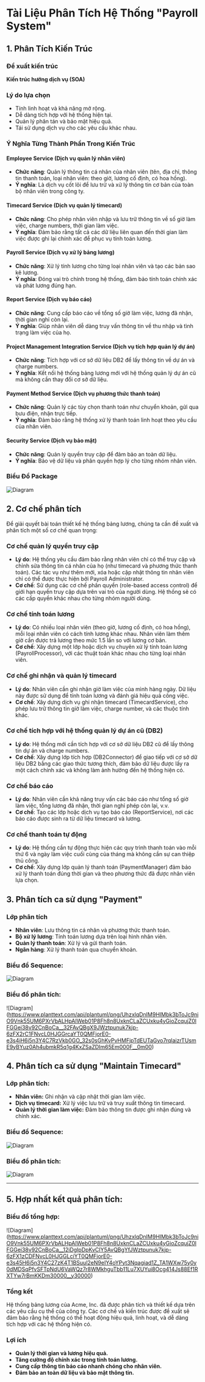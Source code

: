 # Tài Liệu Phân Tích Hệ Thống "Payroll System"

## 1. Phân Tích Kiến Trúc

### Đề xuất kiến trúc
**Kiến trúc hướng dịch vụ (SOA)**

### Lý do lựa chọn
- Tính linh hoạt và khả năng mở rộng.
- Dễ dàng tích hợp với hệ thống hiện tại.
- Quản lý phân tán và bảo mật hiệu quả.
- Tái sử dụng dịch vụ cho các yêu cầu khác nhau.

### Ý Nghĩa Từng Thành Phần Trong Kiến Trúc

#### Employee Service (Dịch vụ quản lý nhân viên)
- **Chức năng**: Quản lý thông tin cá nhân của nhân viên (tên, địa chỉ, thông tin thanh toán, loại nhân viên: theo giờ, lương cố định, có hoa hồng).
- **Ý nghĩa**: Là dịch vụ cốt lõi để lưu trữ và xử lý thông tin cơ bản của toàn bộ nhân viên trong công ty.

#### Timecard Service (Dịch vụ quản lý timecard)
- **Chức năng**: Cho phép nhân viên nhập và lưu trữ thông tin về số giờ làm việc, charge numbers, thời gian làm việc.
- **Ý nghĩa**: Đảm bảo rằng tất cả các dữ liệu liên quan đến thời gian làm việc được ghi lại chính xác để phục vụ tính toán lương.

#### Payroll Service (Dịch vụ xử lý bảng lương)
- **Chức năng**: Xử lý tính lương cho từng loại nhân viên và tạo các bản sao kê lương.
- **Ý nghĩa**: Đóng vai trò chính trong hệ thống, đảm bảo tính toán chính xác và phát lương đúng hạn.

#### Report Service (Dịch vụ báo cáo)
- **Chức năng**: Cung cấp báo cáo về tổng số giờ làm việc, lương đã nhận, thời gian nghỉ còn lại.
- **Ý nghĩa**: Giúp nhân viên dễ dàng truy vấn thông tin về thu nhập và tình trạng làm việc của họ.

#### Project Management Integration Service (Dịch vụ tích hợp quản lý dự án)
- **Chức năng**: Tích hợp với cơ sở dữ liệu DB2 để lấy thông tin về dự án và charge numbers.
- **Ý nghĩa**: Kết nối hệ thống bảng lương mới với hệ thống quản lý dự án cũ mà không cần thay đổi cơ sở dữ liệu.

#### Payment Method Service (Dịch vụ phương thức thanh toán)
- **Chức năng**: Quản lý các tùy chọn thanh toán như chuyển khoản, gửi qua bưu điện, nhận trực tiếp.
- **Ý nghĩa**: Đảm bảo rằng hệ thống xử lý thanh toán linh hoạt theo yêu cầu của nhân viên.

#### Security Service (Dịch vụ bảo mật)
- **Chức năng**: Quản lý quyền truy cập để đảm bảo an toàn dữ liệu.
- **Ý nghĩa**: Bảo vệ dữ liệu và phân quyền hợp lý cho từng nhóm nhân viên.

### Biểu Đồ Package
![Diagram](https://www.planttext.com/api/plantuml/png/Z5H1RjGm5Dtd55-p0HRTS03KJe8AObeL6bLiZSTCGXCxift527N1YaLN725K5GXfL91O9K9THEezV0Akm4-6feadddQLI7x_lUVt__VVwdfNQI9rdYPUHkWfMJ2OXARynXUm7nC1GMogptm27pq0cX2bO6AgxtWQcEeIFuTH_PN3ILp_G11Hy3pD4h5aB63gL8jiBylk2dk4y3etvGM7K9hg76OtFsyAlcW9ZiXIYYJPcwSnZvMMH0lvacictnFAl3DlmoOQEQSHdA2VjSqEq3iP-cnGdQl_JcRr7-Tb3WX7GebLPov-FpBbPGf-_RkvXqjWY4A5C4uP9NB-08MmNl7eBgg1n5jJhLg1aIIFfA1CAR6LV5eN0cqLmYB6ZF6WTugyRrWcfDvddBNDkSSp_humrKK6lHWGyWlgJtOdNfdoMiEXgRx444oVjcBuzGNdZDwd515C9nHriQM_0z0wePHn_O3mfyWXuC2KA-sc7u2G_fZHNCPwsUSV6U1GvalmiIfhWhc2MRCX-M3b_EDWvbureiaxefW5TywQ0t_R57YCcJ-v3H-dvmE6tzMW_qSGhgSCT5rGMA3TAmAq-TVjZRpDHm1sTfvjh9C3Pk-40sQFuTQ7OrJVNf1HzL6GDJXMpK2iIswKQ0DbtMfWgGFrbw95Z3Hgb_5vywh_0m00__y30000)

## 2. Cơ chế phân tích

Để giải quyết bài toán thiết kế hệ thống bảng lương, chúng ta cần đề xuất và phân tích một số cơ chế quan trọng:

### Cơ chế quản lý quyền truy cập
- **Lý do**: Hệ thống yêu cầu đảm bảo rằng nhân viên chỉ có thể truy cập và chỉnh sửa thông tin cá nhân của họ (như timecard và phương thức thanh toán). Các tác vụ như thêm mới, xóa hoặc cập nhật thông tin nhân viên chỉ có thể được thực hiện bởi Payroll Administrator.
- **Cơ chế**: Sử dụng các cơ chế phân quyền (role-based access control) để giới hạn quyền truy cập dựa trên vai trò của người dùng. Hệ thống sẽ có các cấp quyền khác nhau cho từng nhóm người dùng.

### Cơ chế tính toán lương
- **Lý do**: Có nhiều loại nhân viên (theo giờ, lương cố định, có hoa hồng), mỗi loại nhân viên có cách tính lương khác nhau. Nhân viên làm thêm giờ cần được trả lương theo mức 1.5 lần so với lương cơ bản.
- **Cơ chế**: Xây dựng một lớp hoặc dịch vụ chuyên xử lý tính toán lương (PayrollProcessor), với các thuật toán khác nhau cho từng loại nhân viên.

### Cơ chế ghi nhận và quản lý timecard
- **Lý do**: Nhân viên cần ghi nhận giờ làm việc của mình hàng ngày. Dữ liệu này được sử dụng để tính toán lương và đánh giá hiệu quả công việc.
- **Cơ chế**: Xây dựng dịch vụ ghi nhận timecard (TimecardService), cho phép lưu trữ thông tin giờ làm việc, charge number, và các thuộc tính khác.

### Cơ chế tích hợp với hệ thống quản lý dự án cũ (DB2)
- **Lý do**: Hệ thống mới cần tích hợp với cơ sở dữ liệu DB2 cũ để lấy thông tin dự án và charge numbers.
- **Cơ chế**: Xây dựng lớp tích hợp (DB2Connector) để giao tiếp với cơ sở dữ liệu DB2 bằng các giao thức tương thích, đảm bảo dữ liệu được lấy ra một cách chính xác và không làm ảnh hưởng đến hệ thống hiện có.

### Cơ chế báo cáo
- **Lý do**: Nhân viên cần khả năng truy vấn các báo cáo như tổng số giờ làm việc, tổng lương đã nhận, thời gian nghỉ phép còn lại, v.v.
- **Cơ chế**: Tạo các lớp hoặc dịch vụ tạo báo cáo (ReportService), nơi các báo cáo được sinh ra từ dữ liệu timecard và lương.

### Cơ chế thanh toán tự động
- **Lý do**: Hệ thống cần tự động thực hiện các quy trình thanh toán vào mỗi thứ 6 và ngày làm việc cuối cùng của tháng mà không cần sự can thiệp thủ công.
- **Cơ chế**: Xây dựng lớp quản lý thanh toán (PaymentManager) đảm bảo xử lý thanh toán đúng thời gian và theo phương thức đã được nhân viên lựa chọn.

## 3. Phân tích ca sử dụng "Payment"

### Lớp phân tích
- **Nhân viên**: Lưu thông tin cá nhân và phương thức thanh toán.
- **Bộ xử lý lương**: Tính toán lương dựa trên loại hình nhân viên.
- **Quản lý thanh toán**: Xử lý và gửi thanh toán.
- **Ngân hàng**: Xử lý thanh toán qua chuyển khoản.

### Biểu đồ Sequence:
 ![Diagram](https://www.planttext.com/api/plantuml/png/T98nQiD044LxdM8ku0ke22Ofui8O0Y8uvKOntWLbf2YpXqddJOg0GU32bOH9CU1xx0boXSpQmRBmkfx_t_m_p6_tCtudLPDzBHALKrd3JFCdFXfUOrB9mEIcKaXmwxkFkU-QAU-c-ytUuN8mVh2-_K8PPbgXpafsG_jiATG9hyIMz1jWT1C1f_34QmkvRxyj43UeeVXVUIaEYCZo5Ev5Pe0qRqL41a-CY3f0-eGfX1LGy4xi8W4wQDwi0WmYq8SUlG56rqBCsUM0shSDdhFY6QuSuqxSrH52GBLlGslfvSm06JjDg7KwTWhPyHZFx4hGfIGFc5KWd7762tm9t_07003__mC0)

### Biểu đồ phân tích:
![Diagram]
(https://www.planttext.com/api/plantuml/png/UhzxlqDnIM9HIMbk3bToJc9niO9Vnk55UM6PXrVbALHpAIWeb01P8Fh8n8UxknCLaZCUxku4yGioZcqujZ0lFGGei38v92CnBoCa__32FAvQBgX9JWztpunuk7kjp-6zFX2rC1FNvcL0HJGGrcaYT0QMFjorE0-e3s4iH6i5n3Y4C7RzVkb0GO_32s0sGhKvPvHMFjpTdEUTaGyo7rqlaizrTUsmE9yBYuz0Ah4ubmkR5q1g4KxZSaZDIm65Em000F__0m00)
## 4. Phân tích ca sử dụng "Maintain Timecard"

### Lớp phân tích:
- **Nhân viên:** Ghi nhận và cập nhật thời gian làm việc.
- **Dịch vụ timecard:** Xử lý việc lưu trữ và truy xuất thông tin timecard.
- **Quản lý thời gian làm việc:** Đảm bảo thông tin được ghi nhận đúng và chính xác.

### Biểu đồ Sequence:
 ![Diagram](https://www.planttext.com/api/plantuml/png/UhzxlqDnIM9HIMbk3bTYSab-aO9Vnk55UM6PXrVbSHK09JAJCmiIyqeK0aiVxbgSvtDuRqXcRcfoOb4AYgpJmzqp8nxkNWkKzpcsuTZ2l7GkBeH12hfscFgj5DmpCXNoCXxkMfkda9xvSFTSXPp32t8Loe3CzcGk3FKAka1J46PQAKGSNfWCqtzauk752Zd7DfHoORe4X-q-3tSjhLGeoJYy1QYa93CFYA4Umsurfi5M2Y55fPKFTpVcAQGytBrU8GVaybA4EGwfUIcWS0K0003__mC0)
### Biểu đồ phân tích:
![Diagram](https://www.planttext.com/api/plantuml/png/UhzxlqDnIM9HIMbk3bToJc9niO9Vnk55UM6PXrVbALHpAIWeb01P83ep1SpBp4rDJYnAuQhbWgeFB7suQt6Up-6z8L0fgBQCmwjoOK8Q24CrGP8v3tSjhSGg2JVMwU7kcH4FTwy56knpRCEnXNdfCEUipSk0Yg3hH7AwhguTfikuCDqAKeTf5PT3QbuAA4W00000__y30000)

---

## 5. Hợp nhất kết quả phân tích:
### Biểu đồ tổng hợp:
![Diagram]
(https://www.planttext.com/api/plantuml/png/UhzxlqDnIM9HIMbk3bToJc9niO9Vnk55UM6PXrVbALHpAIWeb01P8Fh8n8UxknCLaZCUxku4yGioZcqujZ0lFGGei38v92CnBoCa__12iDgIpDpKvCIY5AvQBgYfJWztpunuk7kjp-6zFX1zCDFNvcL0HJGGLciYT0QMFjorE0-e3s45H6i5n3Y4C27zK4T1BSuul2eN9eIY4oYPyt3Nqagiad1Z_TA1WXw75y0y0dMDSqPfvSFTpNdU6VaWQz7r8WMkhguTbb11Lu7XUYui8Ocg414Js88Ef1RXTYw7rBmKKDm30000__y30000)
### Tổng kết
Hệ thống bảng lương của Acme, Inc. đã được phân tích và thiết kế dựa trên các yêu cầu cụ thể của công ty. Các cơ chế và kiến trúc được đề xuất sẽ đảm bảo rằng hệ thống có thể hoạt động hiệu quả, linh hoạt, và dễ dàng tích hợp với các hệ thống hiện có.

### Lợi ích
- **Quản lý thời gian và lương hiệu quả.**
- **Tăng cường độ chính xác trong tính toán lương.**
- **Cung cấp thông tin báo cáo nhanh chóng cho nhân viên.**
- **Đảm bảo an toàn dữ liệu và bảo mật thông tin.**


